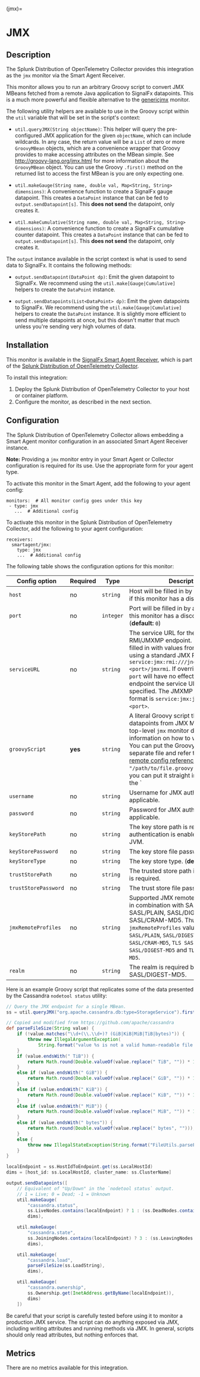 (jmx)=
# JMX
<meta name="description" content="Documentation on the jmx monitor">

## Description

The Splunk Distribution of OpenTelemetry Collector provides this integration as the `jmx` monitor via the Smart Agent Receiver.

This monitor allows you to run an arbitrary Groovy script to convert JMX MBeans fetched from a remote Java application to SignalFx datapoints. This is a much more powerful and flexible alternative to the [genericjmx](genericjmx) monitor.

The following utility helpers are available to use in the Groovy script within the `util` variable that will be set in the script's context:

- `util.queryJMX(String objectName)`: This helper will
  query the pre-configured JMX application for the given `objectName`, which can include wildcards.  In any case, the return value will be a `List` of zero or more `GroovyMBean` objects, which are a convenience wrapper that Groovy provides to make accessing attributes on the MBean simple. See http://groovy-lang.org/jmx.html for more information about the `GroovyMBean` object.  You can use the Groovy `.first()` method on the returned list to access the first MBean is you are only expecting one.
- `util.makeGauge(String name, double val, Map<String, String> dimensions)`: 
	A convenience function to create a SignalFx gauge datapoint. This creates a `DataPoint` instance that can be fed to `output.sendDatapoint[s]`.  This **does not send** the datapoint, only creates it.

- `util.makeCumulative(String name, double val, Map<String, String> dimensions)`:
  A convenience function to create a SignalFx cumulative counter datapoint.  This creates a `DataPoint` instance that can be fed to `output.sendDatapoint[s]`.  This **does not send** the datapoint, only creates it.

The `output` instance available in the script context is what is used to send data to SignalFx.  It contains the following methods:

- `output.sendDatapoint(DataPoint dp)`:
	Emit the given datapoint to SignalFx.  We recommend using the `util.make[Gauge|Cumulative]` helpers to create the `DataPoint` instance.

- `output.sendDatapoints(List<DataPoint> dp)`:
	Emit the given datapoints to SignalFx. We recommend using the `util.make[Gauge|Cumulative]` helpers to create the `DataPoint` instance. It is slightly more efficient to send multiple datapoints at once, but this doesn't matter that much unless you're sending very high volumes of data.

## Installation

This monitor is available in the [SignalFx Smart Agent Receiver](https://github.com/signalfx/splunk-otel-collector/tree/main/internal/receiver/smartagentreceiver), which is part of the [Splunk Distribution of OpenTelemetry Collector](https://github.com/signalfx/splunk-otel-collector).

To install this integration:
1. Deploy the Splunk Distribution of OpenTelemetry Collector to your host or container platform.
2. Configure the monitor, as described in the next section.

## Configuration

The Splunk Distribution of OpenTelemetry Collector allows embedding a Smart Agent monitor configuration in an associated Smart Agent Receiver instance.

**Note:** Providing a `jmx` monitor entry in your Smart Agent or Collector configuration is required for its use. Use the appropriate form for your agent type.

To activate this monitor in the Smart Agent, add the following to your agent config:
```
monitors:  # All monitor config goes under this key
 - type: jmx
   ...  # Additional config
```

To activate this monitor in the Splunk Distribution of OpenTelemetry Collector, add the following to your agent configuration:

```
receivers:
  smartagent/jmx:
    type: jmx
    ...  # Additional config
```


The following table shows the configuration options for this monitor:


| Config option | Required | Type | Description |
| --- | --- | --- | --- |
| `host` | no | `string` | Host will be filled in by auto-discovery if this monitor has a discovery rule. |
| `port` | no | `integer` | Port will be filled in by auto-discovery if this monitor has a discovery rule. (**default:** `0`) |
| `serviceURL` | no | `string` | The service URL for the JMX RMI/JMXMP endpoint. If empty it will be filled in with values from `host` and `port` using a standard JMX RMI template: `service:jmx:rmi:///jndi/rmi://<host>:<port>/jmxrmi`. If overridden, `host` and `port` will have no effect. For JMXMP endpoint the service URL must be specified. The JMXMP endpoint URL format is `service:jmx:jmxmp://<host>:<port>`. |
| `groovyScript` | **yes** | `string` | A literal Groovy script that generates datapoints from JMX MBeans. See the top-level `jmx` monitor doc for more information on how to write this script. You can put the Groovy script in a separate file and refer to it here with the [remote config reference](https://docs.signalfx.com/en/latest/integrations/agent/remote-config.html) `{"#from": "/path/to/file.groovy", raw: true}`, or you can put it straight in YAML by using the `|` heredoc syntax. |
| `username` | no | `string` | Username for JMX authentication, if applicable. |
| `password` | no | `string` | Password for JMX authentication, if applicable. |
| `keyStorePath` | no | `string` | The key store path is required if client authentication is enabled on the target JVM. |
| `keyStorePassword` | no | `string` | The key store file password if required. |
| `keyStoreType` | no | `string` | The key store type. (**default:** `jks`) |
| `trustStorePath` | no | `string` | The trusted store path if the TLS profile is required. |
| `trustStorePassword` | no | `string` | The trust store file password if required. |
| `jmxRemoteProfiles` | no | `string` | Supported JMX remote profiles are TLS in combination with SASL profiles: SASL/PLAIN, SASL/DIGEST-MD5 and SASL/CRAM-MD5. Thus valid `jmxRemoteProfiles` values are: `SASL/PLAIN`, `SASL/DIGEST-MD5`, `SASL/CRAM-MD5`, `TLS SASL/PLAIN`, `TLS SASL/DIGEST-MD5` and `TLS SASL/CRAM-MD5`. |
| `realm` | no | `string` | The realm is required by profile SASL/DIGEST-MD5. |


Here is an example Groovy script that replicates some of the data presented by the Cassandra `nodetool status` utility:

```groovy
// Query the JMX endpoint for a single MBean.
ss = util.queryJMX("org.apache.cassandra.db:type=StorageService").first()

// Copied and modified from https://github.com/apache/cassandra
def parseFileSize(String value) {
	if (!value.matches("\\d+(\\.\\d+)? (GiB|KiB|MiB|TiB|bytes)")) {
		throw new IllegalArgumentException(
			String.format("value %s is not a valid human-readable file size", value));
	}
	if (value.endsWith(" TiB")) {
		return Math.round(Double.valueOf(value.replace(" TiB", "")) * 1e12);
	}
	else if (value.endsWith(" GiB")) {
		return Math.round(Double.valueOf(value.replace(" GiB", "")) * 1e9);
	}
	else if (value.endsWith(" KiB")) {
		return Math.round(Double.valueOf(value.replace(" KiB", "")) * 1e3);
	}
	else if (value.endsWith(" MiB")) {
		return Math.round(Double.valueOf(value.replace(" MiB", "")) * 1e6);
	}
	else if (value.endsWith(" bytes")) {
		return Math.round(Double.valueOf(value.replace(" bytes", "")));
	}
	else {
		throw new IllegalStateException(String.format("FileUtils.parseFileSize() reached an illegal state parsing %s", value));
	}
}

localEndpoint = ss.HostIdToEndpoint.get(ss.LocalHostId)
dims = [host_id: ss.LocalHostId, cluster_name: ss.ClusterName]

output.sendDatapoints([
	// Equivalent of "Up/Down" in the `nodetool status` output.
	// 1 = Live; 0 = Dead; -1 = Unknown
	util.makeGauge(
		"cassandra.status",
		ss.LiveNodes.contains(localEndpoint) ? 1 : (ss.DeadNodes.contains(localEndpoint) ? 0 : -1),
		dims),

	util.makeGauge(
		"cassandra.state",
		ss.JoiningNodes.contains(localEndpoint) ? 3 : (ss.LeavingNodes.contains(localEndpoint) ? 2 : 1),
		dims),

	util.makeGauge(
		"cassandra.load",
		parseFileSize(ss.LoadString),
		dims),

	util.makeGauge(
		"cassandra.ownership",
		ss.Ownership.get(InetAddress.getByName(localEndpoint)),
		dims)
	])

```

Be careful that your script is carefully tested before using it to monitor a production JMX service.  The script can do anything exposed via JMX, including writing attributes and running methods via JMX. In general, scripts should only read attributes, but nothing enforces that.


## Metrics

There are no metrics available for this integration.
